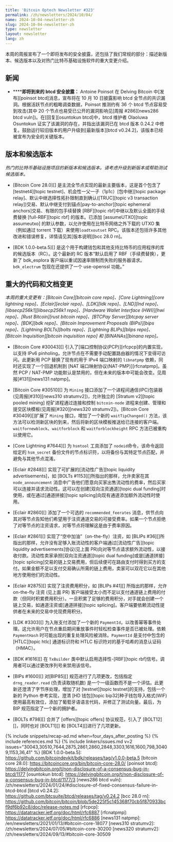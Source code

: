 ```yaml
---
title: 'Bitcoin Optech Newsletter #323'
permalink: /zh/newsletters/2024/10/04/
name: 2024-10-04-newsletter-zh
slug: 2024-10-04-newsletter-zh
type: newsletter
layout: newsletter
lang: zh
---
```


本周的周报宣布了一个即将发布的安全披露，还包括了我们常规的部分：描述新版本、候选版本以及对热门比特币基础设施软件的重大变更介绍。

## 新闻

- **<!--impending-btcd-security-disclosure-->****即将到来的 btcd 安全披露：** Antoine Poinsot 在 Delving Bitcoin 中[发布][poinsot btcd]消息，宣布将在 10 月 10 日披露影响 btcd 全节点的共识漏洞。根据活跃节点的粗略调查数据，Poinsot 推测约有 36 个 btcd 节点容易受到攻击(其中 20 个节点也易受已公开的漏洞影响见[周报 #286][news286 btcd vuln])。在[回复][osuntokun btcd]中，btcd 维护者 Olaoluwa Osuntokun 证实了该漏洞的存在，并指出该漏洞已在 btcd 版本 0.24.2 中修复。鼓励运行较旧版本的用户升级到[最新版本][btcd v0.24.2]，该版本已经被宣布为安全的关键版本。

## 版本和候选版本

*热门的比特币基础设施项目的新版本和候选版本。请考虑升级到新版本或帮助测试候选版本。*

- [Bitcoin Core 28.0][] 是主流全节点实现的最新主要版本，这是首个包含了 [testnet4][topic testnet]、机会性一父一子（1p1c）[包中继][topic package relay]、默认中继选择性拓扑限制直到确认([TRUC][topic v3 transaction relay])交易、默认中继支付到锚点[pay-to-anchor][topic ephemeral anchors]交易、有限的包手续替换 [RBF][topic rbf]中继以及默认全面的手续费替换 [full-RBF][topic rbf] 的版本。已添加 [assumeUTXO][topic assumeutxo] 的默认参数，以允许使用在比特币网络之外下载的 UTXO 集（例如通过 torrent 下载）来使用`loadtxoutset` RPC。该版本还包括许多其他改进和错误修复，详情请见其[版本说明][bcc 28.0 rn]。

- [BDK 1.0.0-beta.5][] 是这个用于构建钱包和其他支持比特币的应用程序的库的候选版本（RC）。这个最新的 RC 版本“默认启用了 RBF（手续费替换），更新了 bdk_esplora 客户端以重试因速率限制而失败的服务器请求。`bdk_electrum` 包现在还提供了一个 use-openssl 功能。”

## 重大的代码和文档变更

_本周的重大变更有：[Bitcoin Core][bitcoin core repo]、[Core Lightning][core lightning repo]、[Eclair][eclair repo]、[LDK][ldk repo]、[LND][lnd repo]、[libsecp256k1][libsecp256k1 repo]、[Hardware Wallet Interface (HWI)][hwi repo]、[Rust Bitcoin][rust bitcoin repo]、[BTCPay Server][btcpay server repo]、[BDK][bdk repo]、[Bitcoin Improvement Proposals (BIPs)][bips repo]、[Lightning BOLTs][bolts repo]、[Lightning BLIPs][blips repo]、[Bitcoin Inquisition][bitcoin inquisition repo] 和 [BINANAs][binana repo]。_

- [Bitcoin Core #30043][] 引入了[端口控制协议(PCP)][rfcpcp]的内置实现，以支持 IPv6 pinholing，允许节点在不需要手动配置路由器的情况下变得可访问。此更新用 PCP 替换了现有的用于 IPv4 端口映射的 `libnatpmp` 依赖，同时还实现了一个回退机制到 [NAT 端口映射协议(NAT-PMP)][rfcnatpmp]。虽然 PCP / NAT-PMP 功能默认是禁用的，但在未来的版本中可能会改变。见周报[#131][news131 natpmp]。

- [Bitcoin Core #30510][] 为 `Mining` 接口添加了一个进程间通信(IPC)包装器 (见周报[#310][news310 stratumv2])，允许独立的 [Stratum v2][topic pooled mining] 挖矿进程通过连接和控制 `bitcoin-node` 进程来创建、管理和提交区块模板(见周报[#320][news320 stratumv2])。[Bitcoin Core #30409][]扩展了 `Mining` 接口，增加了一个新的 `waitTipChanged()` 方法，该方法可以检测新区块的到来，然后将新的区块模板推送给已连接的客户端。`waitfornewblock`、`waitforblock` 和 `waitforblockheight` RPC 方法已被重构以使用它。

- [Core Lightning #7644][] 为 `hsmtool` 工具添加了 `nodeid`命令，该命令返回给定的 `hsm_secret` 备份文件的节点标识符，以将备份与其特定节点匹配，并避免与其他节点混淆。

- [Eclair #2848][] 实现了可扩展的[流动性广告][topic liquidity advertisements]，如 [BOLTs #1153][]所指出的那样，允许卖家在其 `node_announcement` 消息中广告他们愿意向买家出售流动性的费率，然后买家可以连接并请求流动性。这可以在创建[双向注资通道][topic dual funding]时使用，或在通过[通道拼接][topic splicing]向现有通道添加额外流动性时使用。

- [Eclair #2860][] 添加了一个可选的 `recommended_feerates` 消息，供节点向其对等节点告知他们希望用于注资通道交易的可接受费率。如果一个节点拒绝了对等节点的注资请求，对等节点将理解这是由于费率原因。

- [Eclair #2861][] 实现了“空中加油”（on-the-fly）注资，如 [BLIPs #36][]所指出的那样，允许没有足够入账流动性的客户端通过[流动性广告][topic liquidity advertisements]协议(见上面 PR)向对等节点请求额外流动性，以接收付款。流动性卖家承担[双向注资通道][topic dual funding]或是[通道拼接][topic splicing]交易的链上交易费用，但后续便可在路由支付时得到买方的支付。如果金额不足以支付交易确认所需的链上费用，卖家可以双花它以在其他地方使用他们的流动性。

- [Eclair #2875][] 实现了注资费用积分，如 [BLIPs #41][] 所指出的那样，允许 on-the-fly 注资 (见上面 PR) 客户端接受太小而不足以支付通道链上费用的付款（但同时积累费用积分）。一旦积累了足够的费用积分，对手就会创建一个链上交易，如通道注资或[通道拼接][topic splicing]。客户端要依赖流动性提供者在未来的交易中兑现费用积分。

- [LDK #3303][] 为入账支付添加了一个新的 `PaymentId`，以改善幂等事件处理。这允许用户在节点重启期间重放事件时轻松检查事件是否已被处理。依赖 `PaymentHash` 时可能出现的重复处理风险被消除。`PaymentId` 是支付中包含的 [HTLC][topic htlc] 通道标识符和 HTLC 标识符对的基于哈希的消息认证码（HMAC）。

- [BDK #1616][] 在 `TxBuilder` 类中默认启用选择性-[RBF][topic rbf]信号。调用者可以通过更改序列号来禁用该信号。

- [BIPs #1600][] 对[BIP85][] 规范进行了几项更改，包括指定 `drng_reader.read` (负责读取随机数) 是一个一级函数而不是一个评估。此更新还澄清了字节序处理，增加了对 [testnet][topic testnet]的支持，包括一个新的 Python 参考实现，澄清 [HD 钱包][topic bip32]种子钱包导入格式(WIF) 使用最高有效位，添加了葡萄牙语语言代码，并修正了测试向量。最后，为 BIP 规范指定了一个新的拥护者。

- [BOLTs #798][] 合并了 [offers][topic offers] 协议规范，引入了 [BOLT12][]，同时也对 [BOLT1][] 和 [BOLT4][]进行了几项更新。

{% include snippets/recap-ad.md when=four_days_after_posting %}
{% include references.md %}
{% include linkers/issues.md v=2 issues="30043,30510,7644,2875,2861,2860,2848,3303,1616,1600,798,30409,1153,36,41" %}
[BDK 1.0.0-beta.5]: https://github.com/bitcoindevkit/bdk/releases/tag/v1.0.0-beta.5
[bitcoin core 28.0]: https://bitcoincore.org/bin/bitcoin-core-28.0/
[poinsot btcd]: https://delvingbitcoin.org/t/non-disclosure-of-a-consensus-bug-in-btcd/1177
[osuntokun btcd]: https://delvingbitcoin.org/t/non-disclosure-of-a-consensus-bug-in-btcd/1177/3
[news286 btcd vuln]: /zh/newsletters/2024/01/24/#disclosure-of-fixed-consensus-failure-in-btcd-btcd
[btcd v0.24.2]: https://github.com/btcsuite/btcd/releases/tag/v0.24.2
[bcc 28.0 rn]: https://github.com/bitcoin/bitcoin/blob/5de225f5c145368f70cb5f870933bcf9df6b92c8/doc/release-notes.md
[rfcpcp]: https://datatracker.ietf.org/doc/html/rfc6887
[rfcnatpmp]: https://datatracker.ietf.org/doc/html/rfc6886
[news131 natpmp]: /en/newsletters/2021/01/13/#bitcoin-core-18077
[news310 stratumv2]: /zh/newsletters/2024/07/05/#bitcoin-core-30200
[news320 stratumv2]: /zh/newsletters/2024/09/13/#bitcoin-core-30509